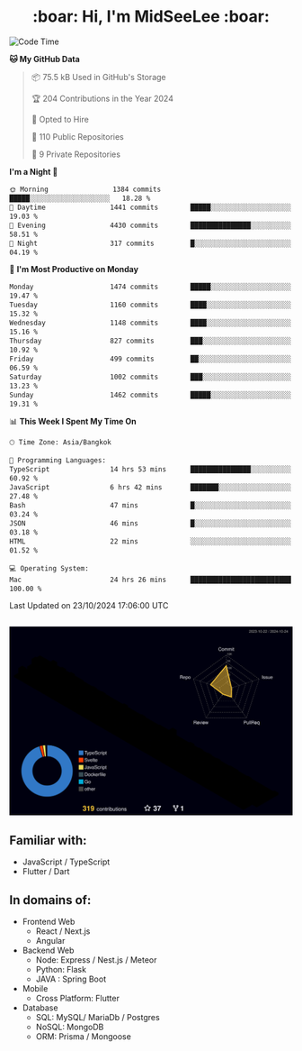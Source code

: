 <h1 align="center"> :boar: Hi, I'm MidSeeLee :boar:</h1>
 
<!--START_SECTION:waka-->
![Code Time](http://img.shields.io/badge/Code%20Time-2%2C124%20hrs%2018%20mins-blue)

**🐱 My GitHub Data** 

> 📦 75.5 kB Used in GitHub's Storage 
 > 
> 🏆 204 Contributions in the Year 2024
 > 
> 💼 Opted to Hire
 > 
> 📜 110 Public Repositories 
 > 
> 🔑 9 Private Repositories 
 > 
**I'm a Night 🦉** 

```text
🌞 Morning                1384 commits        █████░░░░░░░░░░░░░░░░░░░░   18.28 % 
🌆 Daytime                1441 commits        █████░░░░░░░░░░░░░░░░░░░░   19.03 % 
🌃 Evening                4430 commits        ███████████████░░░░░░░░░░   58.51 % 
🌙 Night                  317 commits         █░░░░░░░░░░░░░░░░░░░░░░░░   04.19 % 
```
📅 **I'm Most Productive on Monday** 

```text
Monday                   1474 commits        █████░░░░░░░░░░░░░░░░░░░░   19.47 % 
Tuesday                  1160 commits        ████░░░░░░░░░░░░░░░░░░░░░   15.32 % 
Wednesday                1148 commits        ████░░░░░░░░░░░░░░░░░░░░░   15.16 % 
Thursday                 827 commits         ███░░░░░░░░░░░░░░░░░░░░░░   10.92 % 
Friday                   499 commits         ██░░░░░░░░░░░░░░░░░░░░░░░   06.59 % 
Saturday                 1002 commits        ███░░░░░░░░░░░░░░░░░░░░░░   13.23 % 
Sunday                   1462 commits        █████░░░░░░░░░░░░░░░░░░░░   19.31 % 
```


📊 **This Week I Spent My Time On** 

```text
🕑︎ Time Zone: Asia/Bangkok

💬 Programming Languages: 
TypeScript               14 hrs 53 mins      ███████████████░░░░░░░░░░   60.92 % 
JavaScript               6 hrs 42 mins       ███████░░░░░░░░░░░░░░░░░░   27.48 % 
Bash                     47 mins             █░░░░░░░░░░░░░░░░░░░░░░░░   03.24 % 
JSON                     46 mins             █░░░░░░░░░░░░░░░░░░░░░░░░   03.18 % 
HTML                     22 mins             ░░░░░░░░░░░░░░░░░░░░░░░░░   01.52 % 

💻 Operating System: 
Mac                      24 hrs 26 mins      █████████████████████████   100.00 % 
```


 Last Updated on 23/10/2024 17:06:00 UTC
<!--END_SECTION:waka-->

##

![](./profile-3d-contrib/profile-night-rainbow.svg)

## Familiar with:
- JavaScript / TypeScript
- Flutter / Dart

## In domains of:
- Frontend Web
  - React / Next.js
  - Angular
- Backend Web
  - Node: Express / Nest.js / Meteor
  - Python: Flask
  - JAVA : Spring Boot
- Mobile
  - Cross Platform: Flutter
- Database
  - SQL: MySQL/ MariaDb / Postgres
  - NoSQL: MongoDB
  - ORM: Prisma / Mongoose
